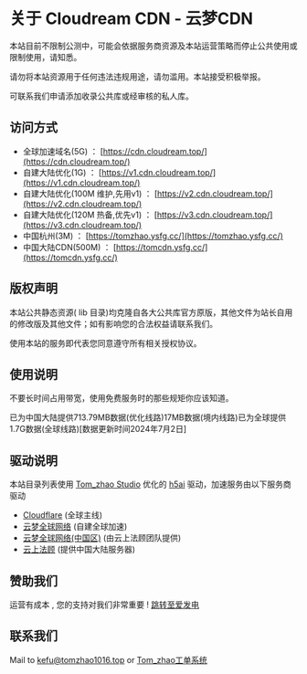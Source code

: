 # 关于 Cloudream CDN - 云梦CDN 

本站目前不限制公测中，可能会依据服务商资源及本站运营策略而停止公共使用或限制使用，请知悉。

请勿将本站资源用于任何违法违规用途，请勿滥用。本站接受积极举报。

可联系我们申请添加收录公共库或经审核的私人库。

## 访问方式

- 全球加速域名(5G) ： [https://cdn.cloudream.top/](https://cdn.cloudream.top/)
- 自建大陆优化(1G) ： [https://v1.cdn.cloudream.top/](https://v1.cdn.cloudream.top/)
- 自建大陆优化(100M 维护,先用v1) ： [https://v2.cdn.cloudream.top/](https://v2.cdn.cloudream.top/)
- 自建大陆优化(120M 热备,优先v1) ： [https://v3.cdn.cloudream.top/](https://v3.cdn.cloudream.top/)
- 中国杭州(3M) ： [https://tomzhao.ysfg.cc/](https://tomzhao.ysfg.cc/)
- 中国大陆CDN(500M) ： [https://tomcdn.ysfg.cc/](https://tomcdn.ysfg.cc/)

##  版权声明

本站公共静态资源( lib 目录)均克隆自各大公共库官方原版，其他文件为站长自用的修改版及其他文件；如有影响您的合法权益请联系我们。

使用本站的服务即代表您同意遵守所有相关授权协议。

##  使用说明

不要长时间占用带宽，使用免费服务时的那些规矩你应该知道。

已为中国大陆提供713.79MB数据(优化线路)17MB数据(境内线路)已为全球提供1.7G数据(全球线路)[数据更新时间2024年7月2日]

## 驱动说明

本站目录列表使用 [Tom_zhao Studio](https://tomzhao.top) 优化的 [h5ai](https://larsjung.de/h5ai/) 驱动，加速服务由以下服务商驱动

- [Cloudflare](https://www.cloudflare.com/) (全球主线)
- [云梦全球网络](https://cloudream.top/) (自建全球加速)
- [云梦全球网络(中国区)](https://cloudream.top/) (由云上法顾团队提供)
- [云上法顾](https://ysfg.cc/) (提供中国大陆服务器)

## 赞助我们

运营有成本 , 您的支持对我们非常重要 ! 
[跳转至爱发电](https://afdian.net/a/tomzhao)

## 联系我们

Mail to kefu@tomzhao1016.top or [Tom_zhao工单系统](https://ticket.tomzhao.top/)